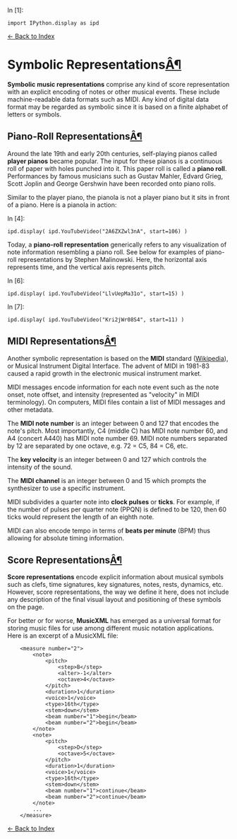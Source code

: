 In \[1\]:

    import IPython.display as ipd

[← Back to Index](index.html)

Symbolic Representations<a href="#Symbolic-Representations" class="anchor-link">Â¶</a>
======================================================================================

**Symbolic music representations** comprise any kind of score representation with an explicit encoding of notes or other musical events. These include machine-readable data formats such as MIDI. Any kind of digital data format may be regarded as symbolic since it is based on a finite alphabet of letters or symbols.

Piano-Roll Representations<a href="#Piano-Roll-Representations" class="anchor-link">Â¶</a>
------------------------------------------------------------------------------------------

Around the late 19th and early 20th centuries, self-playing pianos called **player pianos** became popular. The input for these pianos is a continuous roll of paper with holes punched into it. This paper roll is called a **piano roll**. Performances by famous musicians such as Gustav Mahler, Edvard Grieg, Scott Joplin and George Gershwin have been recorded onto piano rolls.

Similar to the player piano, the pianola is not a player piano but it sits in front of a piano. Here is a pianola in action:

In \[4\]:

    ipd.display( ipd.YouTubeVideo("2A6ZXZwl3nA", start=106) )

Today, a **piano-roll representation** generically refers to any visualization of note information resembling a piano roll. See below for examples of piano-roll representations by Stephen Malinowski. Here, the horizontal axis represents time, and the vertical axis represents pitch.

In \[6\]:

    ipd.display( ipd.YouTubeVideo("LlvUepMa31o", start=15) )

In \[7\]:

    ipd.display( ipd.YouTubeVideo("Kri2jWr08S4", start=11) )

MIDI Representations<a href="#MIDI-Representations" class="anchor-link">Â¶</a>
------------------------------------------------------------------------------

Another symbolic representation is based on the **MIDI** standard ([Wikipedia](https://en.wikipedia.org/wiki/MIDI)), or Musical Instrument Digital Interface. The advent of MIDI in 1981-83 caused a rapid growth in the electronic musical instrument market.

MIDI messages encode information for each note event such as the note onset, note offset, and intensity (represented as "velocity" in MIDI terminology). On computers, MIDI files contain a list of MIDI messages and other metadata.

The **MIDI note number** is an integer between 0 and 127 that encodes the note's pitch. Most importantly, C4 (middle C) has MIDI note number 60, and A4 (concert A440) has MIDI note number 69. MIDI note numbers separated by 12 are separated by one octave, e.g. 72 = C5, 84 = C6, etc.

The **key velocity** is an integer between 0 and 127 which controls the intensity of the sound.

The **MIDI channel** is an integer between 0 and 15 which prompts the synthesizer to use a specific instrument.

MIDI subdivides a quarter note into **clock pulses** or **ticks**. For example, if the number of pulses per quarter note (PPQN) is defined to be 120, then 60 ticks would represent the length of an eighth note.

MIDI can also encode tempo in terms of **beats per minute** (BPM) thus allowing for absolute timing information.

Score Representations<a href="#Score-Representations" class="anchor-link">Â¶</a>
--------------------------------------------------------------------------------

**Score representations** encode explicit information about musical symbols such as clefs, time signatures, key signatures, notes, rests, dynamics, etc. However, score representations, the way we define it here, does not include any description of the final visual layout and positioning of these symbols on the page.

For better or for worse, **MusicXML** has emerged as a universal format for storing music files for use among different music notation applications. Here is an excerpt of a MusicXML file:

        <measure number="2">
            <note>
                <pitch>
                    <step>B</step>
                    <alter>-1</alter>
                    <octave>4</octave>
                </pitch>
                <duration>1</duration>
                <voice>1</voice>
                <type>16th</type>
                <stem>down</stem>
                <beam number="1">begin</beam>
                <beam number="2">begin</beam>
            </note>
            <note>
                <pitch>
                    <step>D</step>
                    <octave>5</octave>
                </pitch>
                <duration>1</duration>
                <voice>1</voice>
                <type>16th</type>
                <stem>down</stem>
                <beam number="1">continue</beam>
                <beam number="2">continue</beam>
            </note>
            ...
        </measure>

[← Back to Index](index.html)
